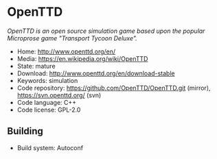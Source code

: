 # OpenTTD

_OpenTTD is an open source simulation game based upon the popular Microprose game "Transport Tycoon Deluxe"._

- Home: http://www.openttd.org/en/
- Media: https://en.wikipedia.org/wiki/OpenTTD
- State: mature
- Download: http://www.openttd.org/en/download-stable
- Keywords: simulation
- Code repository: https://github.com/OpenTTD/OpenTTD.git (mirror), https://svn.openttd.org/ (svn)
- Code language: C++
- Code license: GPL-2.0

## Building

- Build system: Autoconf